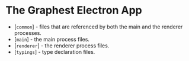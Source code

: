 # The Graphest Electron App

- [`common`] - files that are referenced by both the main and the renderer processes.
- [`main`] - the main process files.
- [`renderer`] - the renderer process files.
- [`typings`] - type declaration files.
